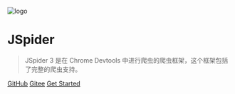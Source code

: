 ![logo]()

# JSpider

> JSpider 3 是在 Chrome Devtools 中进行爬虫的爬虫框架，这个框架包括了完整的爬虫支持。

[GitHub](https://github.com/KonghaYao/JSpider.git)
[Gitee](https://gitee.com/dongzhongzhidong/jspider)
[Get Started](#jspider-3)
